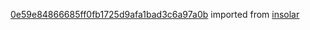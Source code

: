 [0e59e84866685ff0fb1725d9afa1bad3c6a97a0b](https://github.com/insolar/insolar/commit/0e59e84866685ff0fb1725d9afa1bad3c6a97a0b) imported from [insolar](https://github.com/insolar/insolar)
